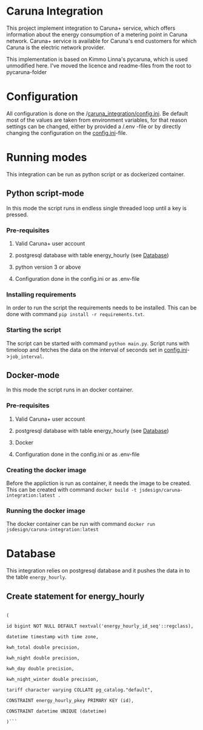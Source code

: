 
# Caruna Integration

  

This project implement integration to Caruna+ service, which offers information about the energy consumption of a metering point in Caruna network. Caruna+ service is available for Caruna's end customers for which Caruna is the electric network provider.

This implementation is based on Kimmo Linna's pycaruna, which is used unmodified here. I've moved the licence and readme-files from the root to pycaruna-folder

  

# Configuration

All configuration is done on the /[caruna_integration/config.ini](/caruna_integration/config.ini). Be default most of the values are taken from environment variables, for that reason settings can be changed, either by provided a /.env -file or by directly changing the configuration on the [config.ini](/caruna_integration/config.ini)-file.

  

# Running modes

This integration can be run as python script or as dockerized container.

  

## Python script-mode

In this mode the script runs in endless single threaded loop until a key is pressed.

  

### Pre-requisites

1. Valid Caruna+ user account

2. postgresql database with table energy_hourly (see [Database](#Database))

3. python version 3 or above

4. Configuration done in the config.ini or as .env-file

  

### Installing requirements

In order to run the script the requirements needs to be installed. This can be done with command `pip install -r requirements.txt`.

  

### Starting the script

The script can be started with command `python main.py`. Script runs with timeloop and fetches the data on the interval of seconds set in [config.ini](/caruna_integration/config.ini)->`job_interval`.

  

## Docker-mode

In this mode the script runs in an docker container.

  

### Pre-requisites

1. Valid Caruna+ user account

2. postgresql database with table energy_hourly (see [Database](#Database))

3. Docker

4. Configuration done in the config.ini or as .env-file

  

### Creating the docker image

Before the appliction is run as container, it needs the image to be created. This can be created with command `docker build -t jsdesign/caruna-integration:latest .`

  

### Running the docker image

The docker container can be run with command `docker run jsdesign/caruna-integration:latest`

  

# Database

  

This integration relies on postgresql database and it pushes the data in to the table `energy_hourly`.

  

## Create statement for energy_hourly

  

```CREATE TABLE IF NOT EXISTS public.energy_hourly

(

id bigint NOT NULL DEFAULT nextval('energy_hourly_id_seq'::regclass),

datetime timestamp with time zone,

kwh_total double precision,

kwh_night double precision,

kwh_day double precision,

kwh_night_winter double precision,

tariff character varying COLLATE pg_catalog."default",

CONSTRAINT energy_hourly_pkey PRIMARY KEY (id),

CONSTRAINT datetime UNIQUE (datetime)

)```